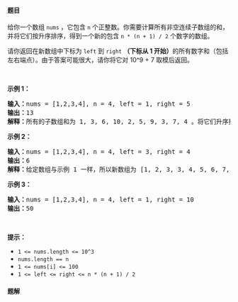 #### 题目
<p>给你一个数组&nbsp;<code>nums</code>&nbsp;，它包含&nbsp;<code>n</code>&nbsp;个正整数。你需要计算所有非空连续子数组的和，并将它们按升序排序，得到一个新的包含&nbsp;<code>n * (n + 1) / 2</code>&nbsp;个数字的数组。</p>

<p>请你返回在新数组中下标为<em>&nbsp;</em><code>left</code>&nbsp;到&nbsp;<code>right</code> <strong>（下标从 1 开始）</strong>的所有数字和（包括左右端点）。由于答案可能很大，请你将它对 10^9 + 7 取模后返回。</p>

<p>&nbsp;</p>

<p><strong>示例 1：</strong></p>

<pre>
<strong>输入：</strong>nums = [1,2,3,4], n = 4, left = 1, right = 5
<strong>输出：</strong>13 
<strong>解释：</strong>所有的子数组和为 1, 3, 6, 10, 2, 5, 9, 3, 7, 4 。将它们升序排序后，我们得到新的数组 [1, 2, 3, 3, 4, 5, 6, 7, 9, 10] 。下标从 le = 1 到 ri = 5 的和为 1 + 2 + 3 + 3 + 4 = 13 。
</pre>

<p><strong>示例 2：</strong></p>

<pre>
<strong>输入：</strong>nums = [1,2,3,4], n = 4, left = 3, right = 4
<strong>输出：</strong>6
<strong>解释：</strong>给定数组与示例 1 一样，所以新数组为 [1, 2, 3, 3, 4, 5, 6, 7, 9, 10] 。下标从 le = 3 到 ri = 4 的和为 3 + 3 = 6 。
</pre>

<p><strong>示例 3：</strong></p>

<pre>
<strong>输入：</strong>nums = [1,2,3,4], n = 4, left = 1, right = 10
<strong>输出：</strong>50
</pre>

<p>&nbsp;</p>

<p><strong>提示：</strong></p>

<ul>
	<li><code>1 &lt;= nums.length &lt;= 10^3</code></li>
	<li><code>nums.length == n</code></li>
	<li><code>1 &lt;= nums[i] &lt;= 100</code></li>
	<li><code>1 &lt;= left &lt;= right&nbsp;&lt;= n * (n + 1) / 2</code></li>
</ul>


 #### 题解